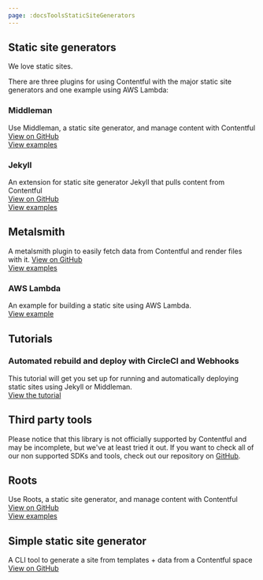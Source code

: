 ```yaml
---
page: :docsToolsStaticSiteGenerators
---
```


## Static site generators

We love static sites.

There are three plugins for using Contentful with the major static site generators and one example using AWS Lambda:

### Middleman
Use Middleman, a static site generator, and manage content with Contentful<br>
[View on GitHub](https://github.com/contentful/contentful_middleman)<br>
[View examples](https://github.com/contentful/contentful_middleman_examples)<br>

### Jekyll
An extension for static site generator Jekyll that pulls content from Contentful<br>
[View on GitHub](https://github.com/contentful/jekyll-contentful-data-import)<br>
[View examples](https://github.com/contentful/contentful_jekyll_examples)<br>

## Metalsmith

A metalsmith plugin to easily fetch data from Contentful and render files with it.
[View on GitHub](https://github.com/contentful-labs/contentful-metalsmith)<br>
[View examples](https://github.com/contentful-labs/contentful-metalsmith-example)<br>

### AWS Lambda
An example for building a static site using AWS Lambda.<br>
[View example](https://github.com/contentful-labs/contentful-aws-lambda-static)

## Tutorials

### Automated rebuild and deploy with CircleCI and Webhooks
This tutorial will get you set up for running and automatically deploying static sites using Jekyll or Middleman.<br>
[View the tutorial](/developers/docs/ruby/tutorials/automated-rebuild-and-deploy-with-circleci-and-webhooks/)

## Third party tools

Please notice that this library is not officially supported by Contentful and may be incomplete, but we've at least tried it out.
If you want to check all of our non supported SDKs and tools, check out our repository on [GitHub](https://github.com/contentful-labs/awesome-contentful).

## Roots
Use Roots, a static site generator, and manage content with Contentful<br>
[View on GitHub](https://github.com/carrot/roots-contentful)<br>
[View examples](/blog/2015/04/28/webinar-contentful-roots-static-sites/)

## Simple static site generator

A CLI tool to generate a site from templates + data from a Contentful space<br>
[View on GitHub](https://github.com/Textalk/contentful-static)
